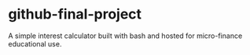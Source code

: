 # github-final-project
A simple interest calculator built with bash and hosted for micro-finance educational use.
